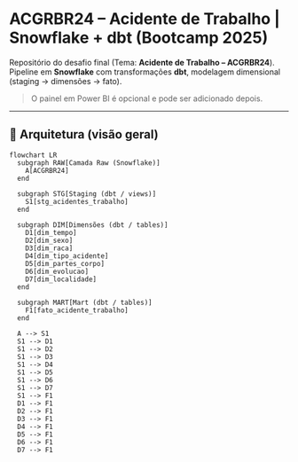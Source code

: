 # ACGRBR24 – Acidente de Trabalho | Snowflake + dbt (Bootcamp 2025)

Repositório do desafio final (Tema: **Acidente de Trabalho – ACGRBR24**).  
Pipeline em **Snowflake** com transformações **dbt**, modelagem dimensional (staging → dimensões → fato).  
> O painel em Power BI é opcional e pode ser adicionado depois.

---

## 🧱 Arquitetura (visão geral)

```mermaid
flowchart LR
  subgraph RAW[Camada Raw (Snowflake)]
    A[ACGRBR24]
  end

  subgraph STG[Staging (dbt / views)]
    S1[stg_acidentes_trabalho]
  end

  subgraph DIM[Dimensões (dbt / tables)]
    D1[dim_tempo]
    D2[dim_sexo]
    D3[dim_raca]
    D4[dim_tipo_acidente]
    D5[dim_partes_corpo]
    D6[dim_evolucao]
    D7[dim_localidade]
  end

  subgraph MART[Mart (dbt / tables)]
    F1[fato_acidente_trabalho]
  end

  A --> S1
  S1 --> D1
  S1 --> D2
  S1 --> D3
  S1 --> D4
  S1 --> D5
  S1 --> D6
  S1 --> D7
  S1 --> F1
  D1 --> F1
  D2 --> F1
  D3 --> F1
  D4 --> F1
  D5 --> F1
  D6 --> F1
  D7 --> F1
